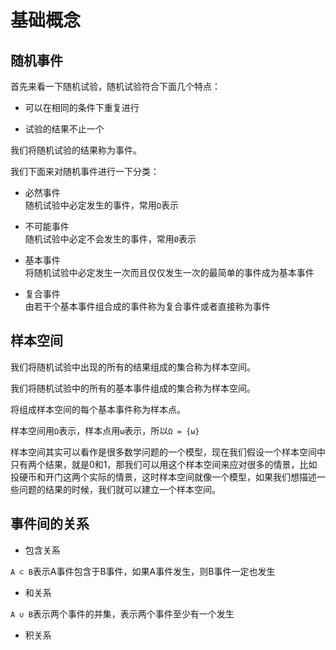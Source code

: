 # 基础概念      

## 随机事件       

首先来看一下随机试验，随机试验符合下面几个特点：        

* 可以在相同的条件下重复进行     

* 试验的结果不止一个                

我们将随机试验的结果称为事件。          

我们下面来对随机事件进行一下分类：        

* 必然事件    
随机试验中必定发生的事件，常用`Ω`表示     

* 不可能事件     
随机试验中必定不会发生的事件，常用`Ø`表示      

* 基本事件     
将随机试验中必定发生一次而且仅仅发生一次的最简单的事件成为基本事件      

* 复合事件     
由若干个基本事件组合成的事件称为复合事件或者直接称为事件      

## 样本空间      

我们将随机试验中出现的所有的结果组成的集合称为样本空间。     

我们将随机试验中的所有的基本事件组成的集合称为样本空间。      

将组成样本空间的每个基本事件称为样本点。     

样本空间用`Ω`表示，样本点用`ω`表示，所以`Ω = {ω}`      

样本空间其实可以看作是很多数学问题的一个模型，现在我们假设一个样本空间中只有两个结果，就是0和1，那我们可以用这个样本空间来应对很多的情景，比如投硬币和开门这两个实际的情景，这时样本空间就像一个模型，如果我们想描述一些问题的结果的时候，我们就可以建立一个样本空间。      

## 事件间的关系     

* 包含关系    

`A ⊂ B`表示A事件包含于B事件，如果A事件发生，则B事件一定也发生     

* 和关系       

`A ∪ B`表示两个事件的并集，表示两个事件至少有一个发生       

* 积关系      
